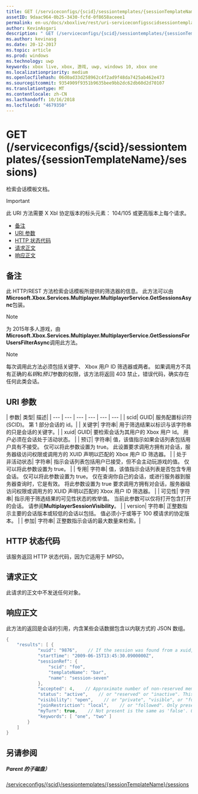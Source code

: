 ```yaml
---
title: GET (/serviceconfigs/{scid}/sessiontemplates/{sessionTemplateName}/sessions)
assetID: 9daac964-0b25-3430-fcfd-0f8658aceee1
permalink: en-us/docs/xboxlive/rest/uri-serviceconfigsscidsessiontemplatessessiontemplatenamesessionsget.html
author: KevinAsgari
description: " GET (/serviceconfigs/{scid}/sessiontemplates/{sessionTemplateName}/sessions)"
ms.author: kevinasg
ms.date: 20-12-2017
ms.topic: article
ms.prod: windows
ms.technology: uwp
keywords: xbox live, xbox, 游戏, uwp, windows 10, xbox one
ms.localizationpriority: medium
ms.openlocfilehash: 06d0ad33d258962c4f2ad9f48da7425ab462e473
ms.sourcegitcommit: 9354909f9351b9635bee9bb2dc62db60d2d70107
ms.translationtype: MT
ms.contentlocale: zh-CN
ms.lasthandoff: 10/16/2018
ms.locfileid: "4679350"
---
```

# <a name="get-serviceconfigsscidsessiontemplatessessiontemplatenamesessions"></a>GET (/serviceconfigs/{scid}/sessiontemplates/{sessionTemplateName}/sessions)
检索会话模板文档。

> [!IMPORTANT]
> 此 URI 方法需要 X Xbl 协定版本的标头元素： 104/105 或更高版本上每个请求。

  * [备注](#ID4ET)
  * [URI 参数](#ID4EKB)
  * [HTTP 状态代码](#ID4EXB)
  * [请求正文](#ID4EAC)
  * [响应正文](#ID4EKC)

<a id="ID4ET"></a>


## <a name="remarks"></a>备注

此 HTTP/REST 方法检索会话模板所提供的筛选器的信息。 此方法可以由**Microsoft.Xbox.Services.Multiplayer.MultiplayerService.GetSessionsAsync**包装。


> [!NOTE] 
> 为 2015年多人游戏，由<b>Microsoft.Xbox.Services.Multiplayer.MultiplayerService.GetSessionsForUsersFilterAsync</b>调用此方法。  



> [!NOTE] 
> 每次调用此方法必须包括关键字、 Xbox 用户 ID 筛选器或两者。 如果调用方不具有正确的<i>私钥</i>和<i>预订</i>参数的权限，该方法将返回 403 禁止，错误代码，确实存在任何此类会话。  


<a id="ID4EKB"></a>


## <a name="uri-parameters"></a>URI 参数

| 参数| 类型| 描述|
| --- | --- | --- | --- | --- | --- |
| scid| GUID| 服务配置标识符 (SCID)。 第 1 部分会话的 id。|
| 关键字| 字符串| 用于筛选结果以标识与该字符串的只是会话的关键字。|
| xuid| GUID| 要检索会话为其用户的 Xbox 用户 Id。 用户必须在会话处于活动状态。 |
| 预订| 字符串| 值，该值指示如果会话列表包括用户具有不接受。 仅可以将此参数设置为 true。 此设置要求调用方拥有对会话，服务器级访问权限或调用方的 XUID 声明以匹配的 Xbox 用户 ID 筛选器。 |
| 处于非活动状态| 字符串| 指示会话列表包括用户已接受，但不会主动玩游戏的值。 仅可以将此参数设置为 true。 |
| 专用| 字符串| 值，该值指示会话列表是否包含专用会话。 仅可以将此参数设置为 true。 仅在查询你自己的会话，或进行服务器到服务器查询时，它是有效。 将此参数设置为 true 要求调用方拥有对会话，服务器级访问权限或调用方的 XUID 声明以匹配的 Xbox 用户 ID 筛选器。 |
| 可见性| 字符串| 指示用于筛选结果的可见性状态的枚举值。 当前此参数可以仅将打开包含打开的会话。 请参阅<b>MultiplayerSessionVisibility</b>。 |
| version| 字符串| 正整数指示主要的会话版本或较低的会话以包括。 值必须小于或等于 100 模请求的协定版本。 |
| 参加| 字符串| 正整数指示会话的最大数量来检索。|

<a id="ID4EXB"></a>


## <a name="http-status-codes"></a>HTTP 状态代码
该服务返回 HTTP 状态代码，因为它适用于 MPSD。  
<a id="ID4EAC"></a>


## <a name="request-body"></a>请求正文

此请求的正文中不发送任何对象。

<a id="ID4EKC"></a>


## <a name="response-body"></a>响应正文

此方法的返回是会话的引用，内含某些会话数据包含以内联方式的 JSON 数组。


```cpp
{
    "results": [ {
            "xuid": "9876",    // If the session was found from a xuid, that xuid.
            "startTime": "2009-06-15T13:45:30.0900000Z",
            "sessionRef": {
                "scid": "foo",
                "templateName": "bar",
                "name": "session-seven"
            },
            "accepted": 4,    // Approximate number of non-reserved members.
            "status": "active",    // or "reserved" or "inactive". This is the state of the user in the session, not the session itself. Only present if the session was found using a xuid.
            "visibility": "open",    // or "private", "visible", or "full"
            "joinRestriction": "local",    // or "followed". Only present if 'visibility' is "open" or "full" and the session has a join restriction.
            "myTurn": true,    // Not present is the same as 'false'. Only present if the session was found using a xuid.
            "keywords": [ "one", "two" ]
        }
    ]
}

```


<a id="ID4EUC"></a>


## <a name="see-also"></a>另请参阅

<a id="ID4EWC"></a>


##### <a name="parent"></a>Parent 的子磁盘）

[/serviceconfigs/{scid}/sessiontemplates/{sessionTemplateName}/sessions](uri-serviceconfigsscidsessiontemplatessessiontemplatenamesessions.md)

